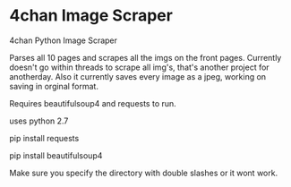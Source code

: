 # 4chan Image Scraper
4chan Python Image Scraper


Parses all 10 pages and scrapes all the imgs on the front pages. 
Currently doesn't go within threads to scrape all img's, that's another project for anotherday.
Also it currently saves every image as a jpeg, working on saving in orginal format.

Requires beautifulsoup4 and requests to run.

uses python 2.7

pip install requests

pip install beautifulsoup4

Make sure you specify the directory with double slashes or it wont work.


